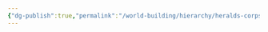 ```yaml
---
{"dg-publish":true,"permalink":"/world-building/hierarchy/heralds-corps/factions/researchers/mage-scholars/","created":"2025-02-03T15:36:40.946-05:00","updated":"2025-02-03T15:52:44.428-05:00"}
---
```


